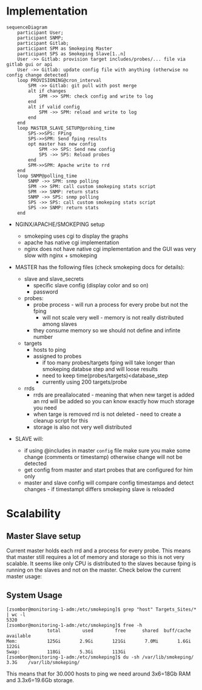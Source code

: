 # Implementation

```mermaid
sequenceDiagram
    participant User;
    participant SNMP;
    participant Gitlab;
    participant SPM as Smokeping Master
    participant SPS as Smokeping Slave[1..n]
    User ->> Gitlab: provision target includes/probes/... file via gitlab gui or api
    User ->> Gitlab: update config file with anything (otherwise no config change detected)
    loop PROVISIONING@cron_interval
        SPM ->> Gitlab: git pull with post merge
        alt if changes
            SPM ->> SPM: check config and write to log
        end
        alt if valid config
            SPM ->> SPM: reload and write to log
        end
    end
    loop MASTER_SLAVE_SETUP@probing_time
        SPS->>SPS: FPing
        SPS->>SPM: Send fping results
        opt master has new config
            SPM ->> SPS: Send new config
            SPS ->> SPS: Reload probes
        end          
        SPM->>SPM: Apache write to rrd
    end
    loop SNMP@polling_time
        SNMP ->> SPM: snmp polling
        SPM ->> SPM: call custom smokeping stats script
        SPM ->> SNMP: return stats
        SNMP ->> SPS: snmp polling
        SPS ->> SPS: call custom smokeping stats script
        SPS ->> SNMP: return stats
    end

```

* NGINX/APACHE/SMOKEPING setup
    * smokeping uses cgi to display the graphs
    * apache has native cgi implementation
    * nginx does not have native cgi implementation and the GUI was very slow with nginx + smokeping

* MASTER has the following files (check smokeping docs for details):
    * slave and slave_secrets
        * specific slave config (display color and so on)
        * password
    * probes:
        * probe process - will run a process for every probe but not the fping
            * will not scale very well - memory is not really distributed among slaves
        * they consume memory so we should not define and infinte number
    * targets
        * hosts to ping
        * assigned to probes
            * if too many probes/targets fping will take longer than smokeping databse step and will loose results
            * need to keep time(probes/targets)<database_step
            * currently using 200 targets/probe
    * rrds
        * rrds are preallalocated - meaning that when new target is added an rrd will be added so you can know exactly how much storage you need
        * when targe is removed rrd is not deleted - need to create a cleanup script for this
        * storage is also not very well distributed

* SLAVE will:
    * if using @includes in master `config` file make sure you make some change (comments or timestamp) otherwise change will not be detected 
    * get config from master and start probes that are configured for him only
    * master and slave config will compare config timestamps and detect changes - if timestampt differs smokeping slave is reloaded

# Scalability

## Master Slave setup
Current master holds each rrd and a process for every probe.
This means that master still requires a lot of memory and storage so this is not very scalable.
It seems like only CPU is distributed to the slaves because fping is running on the slaves and not on the master.
Check below the current master usage:

## System Usage
```
[zsombor@monitoring-1-adm:/etc/smokeping]$ grep "host" Targets_Sites/* | wc -l
5320
[zsombor@monitoring-1-adm:/etc/smokeping]$ free -h
               total        used        free      shared  buff/cache   available
Mem:           125Gi       2.9Gi       121Gi       7.0Mi       1.6Gi       122Gi
Swap:          118Gi       5.3Gi       113Gi
[zsombor@monitoring-1-adm:/etc/smokeping]$ du -sh /var/lib/smokeping/
3.3G    /var/lib/smokeping/
```

This means that for 30.000 hosts to ping we need around 3x6=18Gb RAM and 3.3x6=19.6Gb storage.
